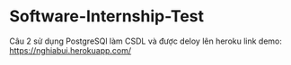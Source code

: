 # Software-Internship-Test

Câu 2 sử dụng PostgreSQl làm CSDL và được deloy lên heroku
link demo: https://nghiabui.herokuapp.com/
